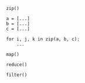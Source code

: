 ```
    zip()
    
    a = [...]
    b = [...]
    c = [...]
    
    for i, j, k in zip(a, b, c):
        ...
```

```
    map()
```

```
    reduce()
```

```
    filter()
```